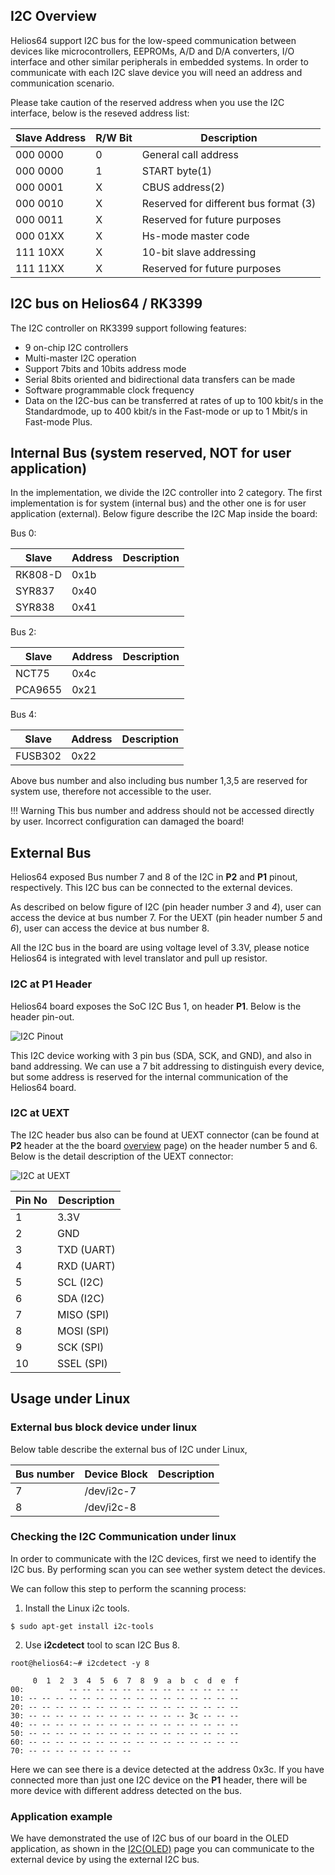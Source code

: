 ## I2C Overview

Helios64 support I2C bus for the low-speed communication between devices like microcontrollers, EEPROMs, A/D and D/A converters, I/O interface and other similar peripherals in embedded systems.
In order to communicate with each I2C slave device you will need an address and communication scenario.

Please take caution of the reserved address when you use the I2C interface, below is the reseved address list:

Slave Address |	R/W Bit |	Description
--------------|---------|-------------------
000 0000 |	0  |	General call address
000 0000 |	1  |	START byte(1)
000 0001 |	X  |	CBUS address(2)
000 0010 |	X  |	Reserved for different bus format (3)
000 0011 |	X  |	Reserved for future purposes
000 01XX |	X  |	Hs-mode master code
111 10XX |	X  |	10-bit slave addressing
111 11XX |	X  |	Reserved for future purposes


## I2C bus on Helios64 / RK3399

The I2C controller on RK3399 support following features:

- 9 on-chip I2C controllers
- Multi-master I2C operation
- Support 7bits and 10bits address mode
- Serial 8bits oriented and bidirectional data transfers can be made
- Software programmable clock frequency
- Data on the I2C-bus can be transferred at rates of up to 100 kbit/s in the Standardmode, up to 400 kbit/s in the Fast-mode or up to 1 Mbit/s in Fast-mode Plus.


## Internal Bus (system reserved, NOT for user application)

In the implementation, we divide the I2C controller into 2 category.
The first implementation is for system (internal bus) and the other one is for user application (external).
Below figure describe the I2C Map inside the board:

Bus 0:

Slave   | Address  | Description|
------- | ------   |------      |
RK808-D | 0x1b     |            |
SYR837  | 0x40     |            |
SYR838  | 0x41     |            |


Bus 2:

Slave   | Address  | Description|
------- | ------   |------      |
NCT75   | 0x4c     |            |
PCA9655 | 0x21     |            |

Bus 4:

Slave   | Address  | Description|
------- | ------   |------      |
FUSB302 | 0x22     |            |

Above bus number and also including bus number 1,3,5 are reserved for system use, therefore not accessible to the user.

!!! Warning
    This bus number and address should not be accessed directly by user. Incorrect configuration can damaged the board!

## External Bus

Helios64 exposed Bus number 7 and 8 of the I2C in **P2** and **P1** pinout, respectively.
This I2C bus can be connected to the external devices.

As described on below figure of I2C (pin header number *3* and *4*), user can access the device at bus number 7.
For the UEXT (pin header number *5* and *6*), user can access the device at bus number 8.

All the I2C bus in the board are using voltage level of 3.3V, please notice Helios64 is integrated with level translator and pull up resistor.

### I2C at P1 Header

Helios64 board exposes the SoC I2C Bus 1, on header **P1**. Below is the header pin-out.

![I2C Pinout](/helios64/img/i2c/i2c_pinout.png)

This I2C device working with 3 pin bus (SDA, SCK, and GND), and also in band addressing.
We can use a 7 bit addressing to distinguish every device, but some address is reserved for the internal communication of the Helios64 board.

### I2C at UEXT

The I2C header bus also can be found at UEXT connector (can be found at **P2** header at the the board [overview](/helios64/hardware/overview) page) on the header number 5 and 6.
Below is the detail description of the UEXT connector:

![I2C at UEXT](/helios64/img/uext/UEXT_pinout.png)

Pin No  | Description
--------|-------------
1|3.3V
2|GND
3|TXD (UART)
4|RXD (UART)
5|SCL (I2C)
6|SDA (I2C)
7|MISO (SPI)
8|MOSI (SPI)
9|SCK (SPI)
10|SSEL (SPI)

## Usage under Linux

### External bus block device under linux

Below table describe the external bus of I2C under Linux,

Bus number | Device Block | Description  |
-----------|--------------|--------------|
 7         | /dev/i2c-7   |              |
 8         | /dev/i2c-8   |              |


### Checking the I2C Communication under linux

In order to communicate with the I2C devices, first we need to identify the I2C bus.
By performing scan you can see wether system detect the devices.

We can follow this step to perform the scanning process:

1. Install the Linux i2c tools.

```
$ sudo apt-get install i2c-tools
```

2. Use **i2cdetect** tool to scan I2C Bus 8.

```
root@helios64:~# i2cdetect -y 8

     0  1  2  3  4  5  6  7  8  9  a  b  c  d  e  f
00:          -- -- -- -- -- -- -- -- -- -- -- -- --
10: -- -- -- -- -- -- -- -- -- -- -- -- -- -- -- --
20: -- -- -- -- -- -- -- -- -- -- -- -- -- -- -- --
30: -- -- -- -- -- -- -- -- -- -- -- -- 3c -- -- --
40: -- -- -- -- -- -- -- -- -- -- -- -- -- -- -- --
50: -- -- -- -- -- -- -- -- -- -- -- -- -- -- -- --
60: -- -- -- -- -- -- -- -- -- -- -- -- -- -- -- --
70: -- -- -- -- -- -- -- --   
```

Here we can see there is a device detected at the address 0x3c. If you have connected more than just one I2C device on the **P1** header, there will be more device with different address detected on the bus.


### Application example

We have demonstrated the use of I2C bus of our board in the OLED application, as shown in the [I2C(OLED)](/helios4/i2c/) page you can communicate to the external device by using the external I2C bus.
